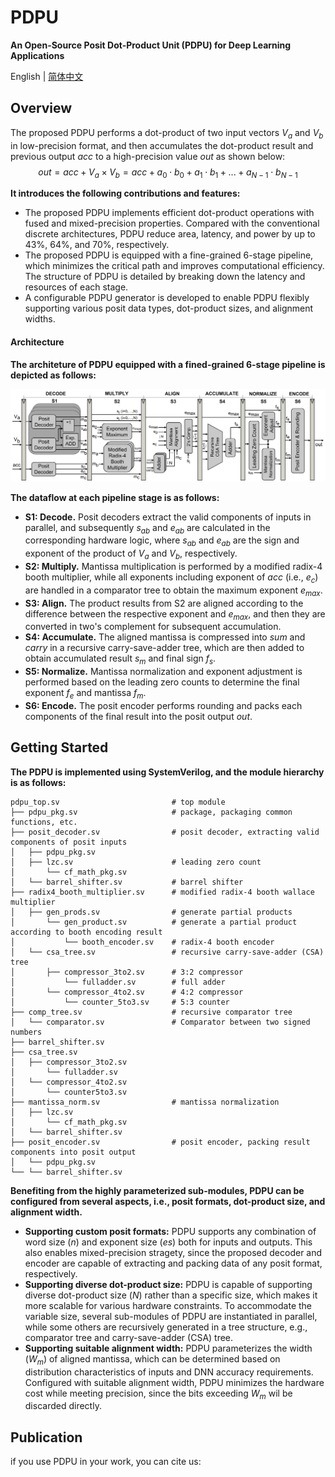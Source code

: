 # PDPU
**An Open-Source Posit Dot-Product Unit (PDPU) for Deep Learning Applications**

English | [简体中文](https://github.com/qleenju/PDPU/blob/main/docs/README_ZH.md)

## Overview
The proposed PDPU performs a dot-product of two input vectors $V_a$ and $V_b$ in low-precision format, and then accumulates the dot-product result and previous output $acc$ to a high-precision value $out$ as shown below:
$$out = acc+V_a\times V_b = acc+a_0\cdot b_0+a_1\cdot b_1+...+a_{N-1}\cdot b_{N-1}$$

**It introduces the following contributions and features:**
- The proposed PDPU implements efficient dot-product operations with fused and mixed-precision properties. Compared with the conventional discrete architectures, PDPU reduce area, latency, and power by up to 43%, 64%, and 70%, respectively.
- The proposed PDPU is equipped with a fine-grained 6-stage pipeline, which minimizes the critical path and improves computational efficiency. The structure of PDPU is detailed by breaking down the latency and resources of each stage.
- A configurable PDPU generator is developed to enable PDPU flexibly supporting various posit data types, dot-product sizes, and alignment widths.

#### Architecture
**The architeture of PDPU equipped with a fined-grained 6-stage pipeline is depicted as follows:**

![Architecture of the proposed posit dot-product unit](docs/figs/architecture.png)

**The dataflow at each pipeline stage is as follows:**
- **S1: Decode.** Posit decoders extract the valid components of inputs in parallel, and subsequently $s_{ab}$ and $e_{ab}$ are calculated in the corresponding hardware logic, where $s_{ab}$ and $e_{ab}$ are the sign and exponent of the product of $V_a$ and $V_b$, respectively.
- **S2: Multiply.** Mantissa multiplication is performed by a modified radix-4 booth multiplier, while all exponents including exponent of $acc$ (i.e., $e_c$) are handled in a comparator tree to obtain the maximum exponent $e_{max}$.
- **S3: Align.** The product results from S2 are aligned according to the difference between the respective exponent and $e_{max}$, and then they are converted in two's complement for subsequent accumulation.
- **S4: Accumulate.** The aligned mantissa is compressed into $sum$ and $carry$ in a recursive carry-save-adder tree, which are then added to obtain accumulated result $s_m$ and final sign $f_s$.
- **S5: Normalize.** Mantissa normalization and exponent adjustment is performed based on the leading zero counts to determine the final exponent $f_e$ and mantissa $f_m$.
- **S6: Encode.** The posit encoder performs rounding and packs each components of the final result into the posit output $out$.

## Getting Started
**The PDPU is implemented using SystemVerilog, and the module hierarchy is as follows:**

```
pdpu_top.sv                         # top module
├── pdpu_pkg.sv                     # package, packaging common functions, etc.
├── posit_decoder.sv                # posit decoder, extracting valid components of posit inputs
│   ├── pdpu_pkg.sv
│   ├── lzc.sv                      # leading zero count
│       └── cf_math_pkg.sv
│   └── barrel_shifter.sv           # barrel shifter
├── radix4_booth_multiplier.sv      # modified radix-4 booth wallace multiplier
│   ├── gen_prods.sv                # generate partial products
│       └── gen_product.sv          # generate a partial product according to booth encoding result
│           └── booth_encoder.sv    # radix-4 booth encoder
│   └── csa_tree.sv                 # recursive carry-save-adder (CSA) tree
│       ├── compressor_3to2.sv      # 3:2 compressor
│           └── fulladder.sv        # full adder
│       └── compressor_4to2.sv      # 4:2 compressor
│           └── counter_5to3.sv     # 5:3 counter
├── comp_tree.sv                    # recursive comparator tree
│   └── comparator.sv               # Comparator between two signed numbers
├── barrel_shifter.sv
├── csa_tree.sv             
│   ├── compressor_3to2.sv
│       └── fulladder.sv
│   └── compressor_4to2.sv
│       └── counter5to3.sv
├── mantissa_norm.sv                # mantissa normalization
│   ├── lzc.sv
│       └── cf_math_pkg.sv
│   └── barrel_shifter.sv
├── posit_encoder.sv                # posit encoder, packing result components into posit output
│   └── pdpu_pkg.sv
└── └── barrel_shifter.sv
```

**Benefiting from the highly parameterized sub-modules, PDPU can be configured from several aspects, i.e., posit formats, dot-product size, and alignment width.**
- **Supporting custom posit formats:** PDPU supports any combination of word size ($n$) and exponent size ($es$) both for inputs and outputs. This also enables mixed-precision stragety, since the proposed decoder and encoder are capable of extracting and packing data of any posit format, respectively.
- **Supporting diverse dot-product size:**  PDPU is capable of supporting diverse dot-product size ($N$) rather than a specific size, which makes it more scalable for various hardware constraints. To accommodate the variable size, several sub-modules of PDPU are instantiated in parallel, while some others are recursively generated in a tree structure, e.g., comparator tree and carry-save-adder (CSA) tree.
- **Supporting suitable alignment width:** PDPU parameterizes the width ($W_m$) of aligned mantissa, which can be determined based on distribution characteristics of inputs and DNN accuracy requirements. Configured with suitable alignment width, PDPU minimizes the hardware cost while meeting precision, since the bits exceeding $W_m$ wil be discarded directly.

## Publication
if you use PDPU in your work, you can cite us:
```

```